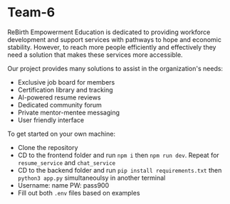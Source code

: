 # Team-6

ReBirth Empowerment Education is dedicated to providing workforce development and support services with pathways to hope and economic stability. However, to reach more people efficiently and effectively they need a solution that makes these services more accessible.

Our project provides many solutions to assist in the organization's needs:

- Exclusive job board for members
- Certification library and tracking
- AI-powered resume reviews
- Dedicated community forum
- Private mentor-mentee messaging
- User friendly interface

To get started on your own machine:

- Clone the repository
- CD to the frontend folder and run `npm i` then `npm run dev`. Repeat for `resume_service` and `chat_service`
- CD to the backend folder and run `pip install requirements.txt` then `python3 app.py` simultaneoulsy in another terminal
- Username: name PW: pass900
- Fill out both `.env` files based on examples
